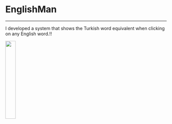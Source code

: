 # EnglishMan
--------------------
I developed a system that shows the Turkish word equivalent when clicking on any English word.!!

<img width="25%" src="https://cdn.goadventureturkey.com/goturkey/turkish-words-and-phrases-that-simply-have-no-translation5.jpg">
